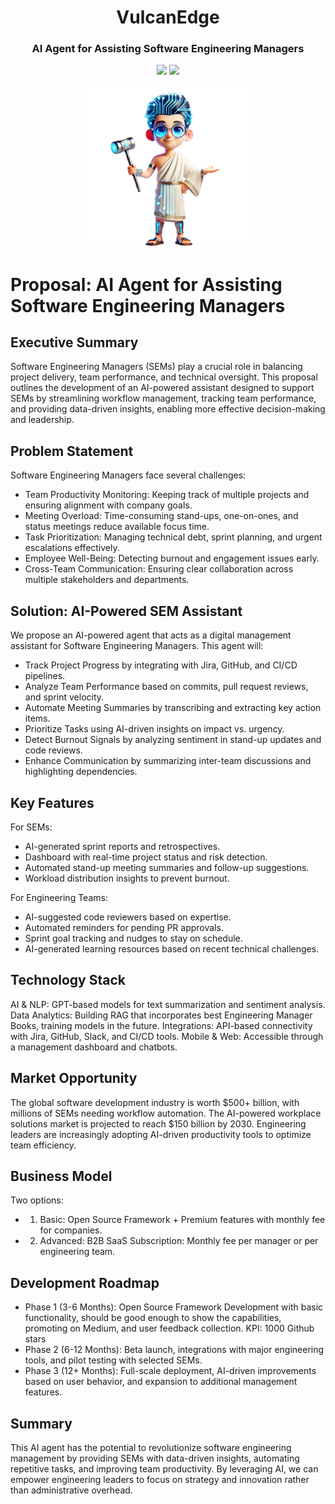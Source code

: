 <div align="center">
<h1 align="center"> VulcanEdge </h1> 
<h3>AI Agent for Assisting Software Engineering Managers</br></h3>
<img src="https://img.shields.io/badge/Progress-100%25-red"> <img src="https://img.shields.io/badge/Feedback-Welcome-green">
</br>
</br>
<kbd>
<img src="https://github.com/dimastatz/whisper-flow/blob/main/docs/imgs/VulcanEdge.png?raw=true" width="256px">
</kbd>
</div>


# Proposal: AI Agent for Assisting Software Engineering Managers

## Executive Summary

Software Engineering Managers (SEMs) play a crucial role in balancing project delivery, team performance, and technical oversight. This proposal outlines the development of an AI-powered assistant designed to support SEMs by streamlining workflow management, tracking team performance, and providing data-driven insights, enabling more effective decision-making and leadership.

## Problem Statement

Software Engineering Managers face several challenges:
- Team Productivity Monitoring: Keeping track of multiple projects and ensuring alignment with company goals.
- Meeting Overload: Time-consuming stand-ups, one-on-ones, and status meetings reduce available focus time.
- Task Prioritization: Managing technical debt, sprint planning, and urgent escalations effectively.
- Employee Well-Being: Detecting burnout and engagement issues early.
- Cross-Team Communication: Ensuring clear collaboration across multiple stakeholders and departments.

## Solution: AI-Powered SEM Assistant

We propose an AI-powered agent that acts as a digital management assistant for Software Engineering Managers. This agent will:
- Track Project Progress by integrating with Jira, GitHub, and CI/CD pipelines.
- Analyze Team Performance based on commits, pull request reviews, and sprint velocity.
- Automate Meeting Summaries by transcribing and extracting key action items.
- Prioritize Tasks using AI-driven insights on impact vs. urgency.
- Detect Burnout Signals by analyzing sentiment in stand-up updates and code reviews.
- Enhance Communication by summarizing inter-team discussions and highlighting dependencies.

## Key Features
For SEMs:
- AI-generated sprint reports and retrospectives.
- Dashboard with real-time project status and risk detection.
- Automated stand-up meeting summaries and follow-up suggestions.
- Workload distribution insights to prevent burnout.

For Engineering Teams:
- AI-suggested code reviewers based on expertise.
- Automated reminders for pending PR approvals.
- Sprint goal tracking and nudges to stay on schedule.
- AI-generated learning resources based on recent technical challenges.

## Technology Stack
AI & NLP: GPT-based models for text summarization and sentiment analysis.
Data Analytics: Building RAG that incorporates best Engineering Manager Books, training models in the future.
Integrations: API-based connectivity with Jira, GitHub, Slack, and CI/CD tools.
Mobile & Web: Accessible through a management dashboard and chatbots.

## Market Opportunity
The global software development industry is worth $500+ billion, with millions of SEMs needing workflow automation.
The AI-powered workplace solutions market is projected to reach $150 billion by 2030.
Engineering leaders are increasingly adopting AI-driven productivity tools to optimize team efficiency.

## Business Model
Two options:
- 1. Basic: Open Source Framework + Premium features with monthly fee for companies.
- 2. Advanced: B2B SaaS Subscription: Monthly fee per manager or per engineering team.

## Development Roadmap
- Phase 1 (3-6 Months): Open Source Framework Development with basic functionality, should be good enough to show the capabilities, promoting on Medium, and user feedback collection. KPI: 1000 Github stars
- Phase 2 (6-12 Months): Beta launch, integrations with major engineering tools, and pilot testing with selected SEMs.
- Phase 3 (12+ Months): Full-scale deployment, AI-driven improvements based on user behavior, and expansion to additional management features.

## Summary
This AI agent has the potential to revolutionize software engineering management by providing SEMs with data-driven insights, automating repetitive tasks, and improving team productivity. By leveraging AI, we can empower engineering leaders to focus on strategy and innovation rather than administrative overhead.

